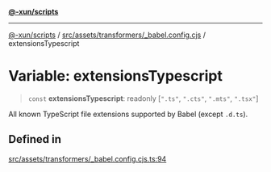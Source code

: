 [**@-xun/scripts**](../../../../../README.md)

***

[@-xun/scripts](../../../../../README.md) / [src/assets/transformers/\_babel.config.cjs](../README.md) / extensionsTypescript

# Variable: extensionsTypescript

> `const` **extensionsTypescript**: readonly [`".ts"`, `".cts"`, `".mts"`, `".tsx"`]

All known TypeScript file extensions supported by Babel (except `.d.ts`).

## Defined in

[src/assets/transformers/\_babel.config.cjs.ts:94](https://github.com/Xunnamius/xscripts/blob/f7b55e778c8646134a23d934fd2791d564a72b57/src/assets/transformers/_babel.config.cjs.ts#L94)
